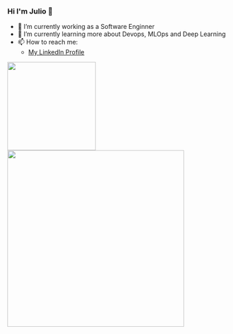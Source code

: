 ### Hi I'm Julio 👋

- 🔭 I’m currently working as a Software Enginner
- 🌱 I’m currently learning more about Devops, MLOps and Deep Learning
- 📫 How to reach me:
  - <a href="www.linkedin.com/in/juliocnsouza">My LinkedIn Profile</a>

 <div>
  <a href="https://github.com/juliocnsouzadev">
  <img height="200em" src="https://github-readme-stats.vercel.app/api?username=juliocnsouzadev&show_icons=true&theme=dracula&include_all_commits=true&count_private=true"/>
  </a>
</div>
<div>
  <img height="400em" src="https://github-readme-stats.vercel.app/api/top-langs/?username=juliocnsouzadev&langs_count=10&theme=dracula&hide=html,css,xslt&exclude_repo=_deprecated-data-engineering ,_deprecated-datascience,_deprecated_ic_stock_prices_indicator,_deprecated_datascience_from_scratch,_deprecated_datasciencecoursera,_dereprecated_datascience_puc&count_private=true"/>
</div>
<!--
**juliocnsouzadev/juliocnsouzadev** is a ✨ _special_ ✨ repository because its `README.md` (this file) appears on your GitHub profile.

Here are some ideas to get you started:

- 🔭 I’m currently working on ...
- 🌱 I’m currently learning ...
- 👯 I’m looking to collaborate on ...
- 🤔 I’m looking for help with ...
- 💬 Ask me about ...
- 📫 How to reach me: ...
- 😄 Pronouns: ...
- ⚡ Fun fact: ...
-->
